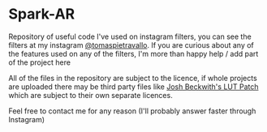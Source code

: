 # Spark-AR
Repository of useful code I've used on instagram filters, you can see the filters at my instagram [@tomaspietravallo](www.instagram.com/tomaspietravallo). If you are curious about any of the features used on any of the filters, I'm more than happy help / add part of the project here

All of the files in the repository are subject to the licence, if whole projects are uploaded there may be third party files like [Josh Beckwith's LUT Patch](https://github.com/positlabs/spark-lut-patch) which are subject to their own separate licences. 

Feel free to contact me for any reason (I'll probably answer faster through Instagram)
